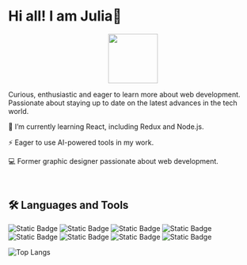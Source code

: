 <h1><b>Hi all! I am Julia👋</b></h1>
<div id="header" align="center">
  <img src="https://media4.giphy.com/media/H1f1T0tKK4jEfNt6MG/giphy.gif?cid=ecf05e47m3rwm03uyq0p4ys65owtodhlv2aklzxwpq8p5u0c&ep=v1_gifs_search&rid=giphy.gif&ct=g" width="100"/>
</div>
<p>Curious, enthusiastic and eager to learn more about web development. Passionate about staying up to date on the latest advances in the tech world.</p>
<p>🌱 I’m currently learning React, including Redux and Node.js.</p>
<p>⚡ Eager to use AI-powered tools in my work.</p>
<p>💻 Former graphic designer passionate about web development.</p>
<br>

<h2><b>🛠️ Languages and Tools</b></h2>
<div flex-justify-center>
<img alt="Static Badge" src="https://img.shields.io/badge/HTML5-red?style=flat-square&logo=html5&logoColor=white">
<img alt="Static Badge" src="https://img.shields.io/badge/CSS-blue?style=flat-square&logo=css3&logoColor=white">
<img alt="Static Badge" src="https://img.shields.io/badge/Bootstrap-purple?style=flat-square&logo=bootstrap&logoColor=white">
<img alt="Static Badge" src="https://img.shields.io/badge/JavaScript-black?style=flat-square&logo=javascript&logoColor=%23F7DF1E">
<img alt="Static Badge" src="https://img.shields.io/badge/GreenSock-green?style=flat-square&logo=greensock&logoColor=white">
<img alt="Static Badge" src="https://img.shields.io/badge/React-passing-black?style=flat-square&logo=react&logoColor=white&labelColor=%2361DAFB">
<img alt="Static Badge" src="https://img.shields.io/badge/Node.js-passing-black?style=flat-square&logo=nodedotjs&logoColor=white&labelColor=%23339933">
<img alt="Static Badge" src="https://img.shields.io/badge/Redux-passing-purple?style=flat-square&logo=redux&logoColor=white&labelColor=%23764ABC">


</div>

![Top Langs](https://github-readme-stats.vercel.app/api/top-langs/?username=julia-andry&size_weight=0.5&count_weight=0.5)
